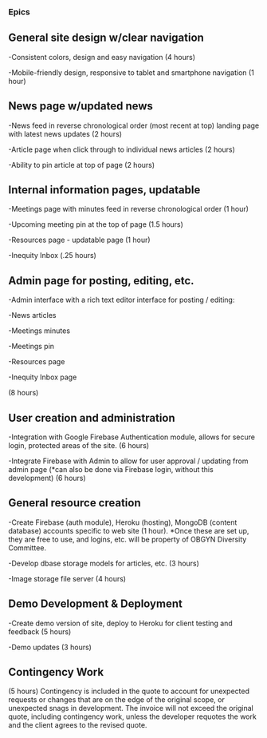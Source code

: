 ### Epics

## General site design w/clear navigation

-Consistent colors, design and easy navigation (4 hours)

-Mobile-friendly design, responsive to tablet and smartphone navigation (1 hour)


## News page w/updated news

-News feed in reverse chronological order (most recent at top) landing page with latest news updates (2 hours)

-Article page when click through to individual news articles (2 hours)

-Ability to pin article at top of page (2 hours)


## Internal information pages, updatable

-Meetings page with minutes feed in reverse chronological order (1 hour)

-Upcoming meeting pin at the top of page (1.5 hours)

-Resources page - updatable page (1 hour)

-Inequity Inbox (.25 hours)


## Admin page for posting, editing, etc.  

-Admin interface with a rich text editor interface for posting / editing:

  -News articles

  -Meetings minutes

  -Meetings pin

  -Resources page

  -Inequity Inbox page

(8 hours)


## User creation and administration

-Integration with Google Firebase Authentication module, allows for secure login, protected areas of the site. (6 hours) 

-Integrate Firebase with Admin to allow for user approval / updating from admin page (*can also be done via Firebase login, without this development) (6 hours)


## General resource creation 

-Create Firebase (auth module), Heroku (hosting), MongoDB (content database) accounts specific to web site (1 hour). *Once these are set up, they are free to use, and logins, etc. will be property of OBGYN Diversity Committee.

-Develop dbase storage models for articles, etc. (3 hours)

-Image storage file server (4 hours)


## Demo Development & Deployment

-Create demo version of site, deploy to Heroku for client testing and feedback (5 hours)

-Demo updates (3 hours)

## Contingency Work

(5 hours) Contingency is included in the quote to account for unexpected requests or changes that are on the edge of the original scope, or unexpected snags in development. The invoice will not exceed the original quote, including contingency work, unless the developer requotes the work and the client agrees to the revised quote. 